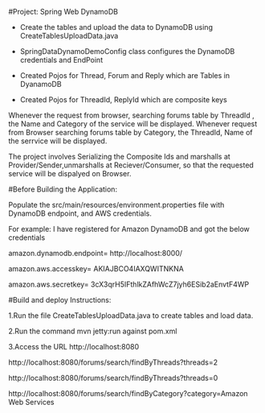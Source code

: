 #Project: Spring Web DynamoDB

- Create the tables and upload the data to DynamoDB using CreateTablesUploadData.java

- SpringDataDynamoDemoConfig class configures the DynamoDB credentials and EndPoint

- Created Pojos for Thread, Forum and Reply which are Tables in DyanamoDB

- Created Pojos for ThreadId, ReplyId which are composite keys

Whenever the request from browser, searching forums table by ThreadId , the Name and Category of the service will be displayed.
Whenever request from Browser searching forums table by Category, the ThreadId, Name of the serrvice will be displayed.

The project involves Serializing the Composite Ids and marshalls at Provider/Sender,unmarshalls at Reciever/Consumer, so that
the requested service will be dispalyed on Browser.


#Before Building the Application:

Populate the src/main/resources/environment.properties file with DynamoDB endpoint, and AWS credentials.

For example: 
I have registered for Amazon DynamoDB and got the below credentials

amazon.dynamodb.endpoint= http://localhost:8000/

amazon.aws.accesskey= AKIAJBCO4IAXQWITNKNA

amazon.aws.secretkey= 3cX3qrH5IFthlkZAfhWcZ7jyh6ESib2aEnvtF4WP


#Build and deploy Instructions:


1.Run the file CreateTablesUploadData.java to create tables and load data.

2.Run the command mvn jetty:run against pom.xml

3.Access the URL http://localhost:8080 


http://localhost:8080/forums/search/findByThreads?threads=2

http://localhost:8080/forums/search/findByThreads?threads=0

http://localhost:8080/forums/search/findByCategory?category=Amazon Web Services
